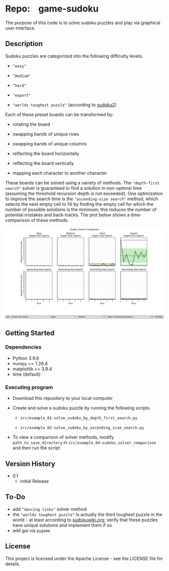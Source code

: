 # Repo:    game-sudoku

The purpose of this code is to solve sudoku puzzles and play via graphical user interface.

## Description

Sudoku puzzles are categorized into the following difficulty levels:

* `"easy"`

* `"medium"`

* `"hard"`

* `"expert"`

* `"worlds toughest puzzle"` (according to [sudoku2](https://sudoku2.com/play-the-hardest-sudoku-in-the-world/))

Each of these preset boards can be transformed by:

* rotating the board

* swapping bands of unique rows 

* swapping bands of unique columns

* reflecting the board horizontally

* reflecting the board vertically

* mapping each character to another character

These boards can be solved using a variety of methods. The `"depth-first search"` solver is guaranteed to find a solution in non-optimal time (assuming the threshold recursion depth is not exceeded). One optimization to improve the search time is the `"ascending-size search"` method, which selects the next empty cell to fill by finding the empty cell for which the number of possible solutions is the minimum; this reduces the number of potential mistakes and back-tracks. The plot below shows a time-comparison of these methods.

![example-solver_comparison](output/example_04-sudoku_solver_comparison/SudokuSolverComparison_Elapsed-Seconds_DepthFirstSearch_AscSizeSearch_E_M_H_XwData_wStats_.png)

## Getting Started

### Dependencies

* Python 3.9.6
* numpy == 1.26.4
* matplotlib == 3.9.4
* time (default)

### Executing program

* Download this repository to your local computer

* Create and solve a sudoku puzzle by running the following scripts
  
  * `src/example_01-solve_sudoku_by_depth_first_search.py`
  
  * `src/example_02-solve_sudoku_by_ascending_size_search.py`

* To view a comparison of solver methods, modify `path_to_save_directory` in `src/example_04-sudoku_solver_comparison` and then run the script

## Version History

* 0.1
  * Initial Release

## To-Do
* add `"dancing links"` solver method
* the `"worlds toughest puzzle"` is actually the third toughest puzzle in the world - at least according to [sudokuwiki.org](https://www.sudokuwiki.org/Arto_Inkala_Sudoku); verify that these puzzles have unique solutions and implement them if so
* add gui via `pygame`

## License

This project is licensed under the Apache License - see the LICENSE file for details.

